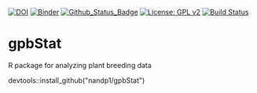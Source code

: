 [![DOI](https://zenodo.org/badge/DOI/10.5281/zenodo.4070606.svg)](https://doi.org/10.5281/zenodo.4070606) 
[![Binder](https://mybinder.org/badge_logo.svg)](https://mybinder.org/v2/gh/nandp1/gpbStat/master)
[![Github_Status_Badge](https://img.shields.io/badge/Github-0.1-blue.svg)](https://github.com/nadpat1/gpbStat)
[![License: GPL v2](https://img.shields.io/badge/License-GPL%20v2-orange.svg)](https://www.gnu.org/licenses/old-licenses/gpl-2.0.en.html)
[![Build Status](https://travis-ci.org/eblondel/zen4R.svg?branch=master)](https://travis-ci.org/eblondel/zen4R)
# gpbStat
R package for analyzing plant breeding data

devtools::install_github("nandp1/gpbStat")
